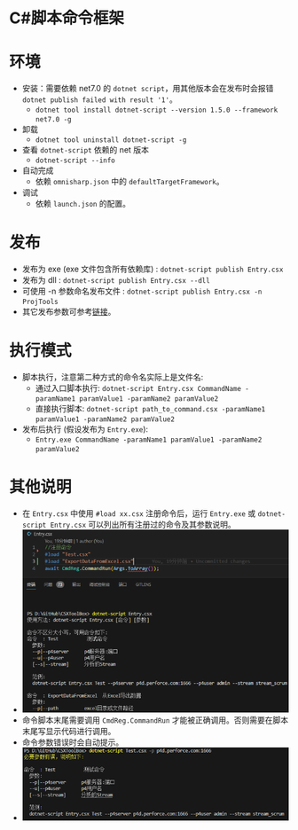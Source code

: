 # C#脚本命令框架

# 环境

- 安装：需要依赖 net7.0 的 `dotnet script`，用其他版本会在发布时会报错 `dotnet publish failed with result '1'`。
  - `dotnet tool install dotnet-script --version 1.5.0 --framework net7.0 -g`
- 卸载
  - `dotnet tool uninstall dotnet-script -g`
- 查看 `dotnet-script` 依赖的 net 版本
  - `dotnet-script --info`
- 自动完成
  - 依赖 `omnisharp.json` 中的 `defaultTargetFramework`。
- 调试
  - 依赖 `launch.json` 的配置。

# 发布

- 发布为 exe (exe 文件包含所有依赖库) : `dotnet-script publish Entry.csx`
- 发布为 dll : `dotnet-script publish Entry.csx --dll`
- 可使用 -n 参数命名发布文件 : `dotnet-script publish Entry.csx -n ProjTools`
- 其它发布参数可参考[链接](https://github.com/dotnet-script/dotnet-script)。

# 执行模式

- 脚本执行，注意第二种方式的命令名实际上是文件名:
  - 通过入口脚本执行: `dotnet-script Entry.csx CommandName -paramName1 paramValue1 -paramName2 paramValue2`
  - 直接执行脚本: `dotnet-script path_to_command.csx -paramName1 paramValue1 -paramName2 paramValue2`
- 发布后执行 (假设发布为 `Entry.exe`):
  - `Entry.exe CommandName -paramName1 paramValue1 -paramName2 paramValue2`

# 其他说明

- 在 `Entry.csx` 中使用 `#load xx.csx` 注册命令后，运行 `Entry.exe` 或 `dotnet-script Entry.csx` 可以列出所有注册过的命令及其参数说明。
- ![](img/FromEntry.png "通过Entry入口执行命令")
- 命令脚本末尾需要调用 `CmdReg.CommandRun` 才能被正确调用。否则需要在脚本末尾写显示代码进行调用。
- 命令参数错误时会自动提示。
- ![](img/ErrorHint.png "传参错误提示")
